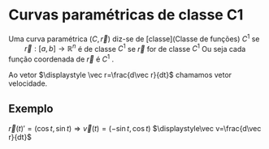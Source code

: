 
# Curvas paramétricas de classe C1

Uma curva paramétrica $(C,\vec r)$ diz-se de [classe](Classe de funções) $C^1$ se
$~~~~~~~~\vec r:[a,b]\rightarrow\mathbb R^n$
é de classe $C^1$ se $\vec r$ for de classe $C^1$
Ou seja cada função coordenada de $\vec r$ é $C^1$ .

Ao vetor $\displaystyle \vec r=\frac{d\vec r}{dt}$ chamamos vetor velocidade.

## Exemplo
$\vec r(t)'=(\cos t,\sin t)\Rightarrow\vec v(t)=(-\sin t,\cos t)$
$\displaystyle\vec v=\frac{d\vec r}{dt}$
